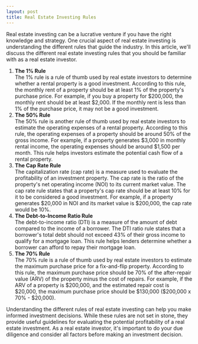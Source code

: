 ```yaml
---
layout: post
title: Real Estate Investing Rules
---
```

<p>Real estate investing can be a lucrative venture if you have the right knowledge and strategy. One crucial aspect of real estate investing is understanding the different rules that guide the industry. In this article, we'll discuss the different real estate investing rules that you should be familiar with as a real estate investor.</p>

<ol>
<li><b>The 1% Rule</b><br>
The 1% rule is a rule of thumb used by real estate investors to determine whether a rental property is a good investment. According to this rule, the monthly rent of a property should be at least 1% of the property's purchase price. For example, if you buy a property for $200,000, the monthly rent should be at least $2,000. If the monthly rent is less than 1% of the purchase price, it may not be a good investment.</li>

<li><b>The 50% Rule</b><br>
The 50% rule is another rule of thumb used by real estate investors to estimate the operating expenses of a rental property. According to this rule, the operating expenses of a property should be around 50% of the gross income. For example, if a property generates $3,000 in monthly rental income, the operating expenses should be around $1,500 per month. This rule helps investors estimate the potential cash flow of a rental property.</li>

<li><b>The Cap Rate Rule</b><br>
The capitalization rate (cap rate) is a measure used to evaluate the profitability of an investment property. The cap rate is the ratio of the property's net operating income (NOI) to its current market value. The cap rate rule states that a property's cap rate should be at least 10% for it to be considered a good investment. For example, if a property generates $20,000 in NOI and its market value is $200,000, the cap rate would be 10%.</li>

<li><b>The Debt-to-Income Ratio Rule</b><br>
The debt-to-income ratio (DTI) is a measure of the amount of debt compared to the income of a borrower. The DTI ratio rule states that a borrower's total debt should not exceed 43% of their gross income to qualify for a mortgage loan. This rule helps lenders determine whether a borrower can afford to repay their mortgage loan.</li>

<li><b>The 70% Rule</b><br>
The 70% rule is a rule of thumb used by real estate investors to estimate the maximum purchase price for a fix-and-flip property. According to this rule, the maximum purchase price should be 70% of the after-repair value (ARV) of the property minus the cost of repairs. For example, if the ARV of a property is $200,000, and the estimated repair cost is $20,000, the maximum purchase price should be $130,000 ($200,000 x 70% - $20,000).</li>
</ol>

<p>Understanding the different rules of real estate investing can help you make informed investment decisions. While these rules are not set in stone, they provide useful guidelines for evaluating the potential profitability of a real estate investment. As a real estate investor, it's important to do your due diligence and consider all factors before making an investment decision.</p>

